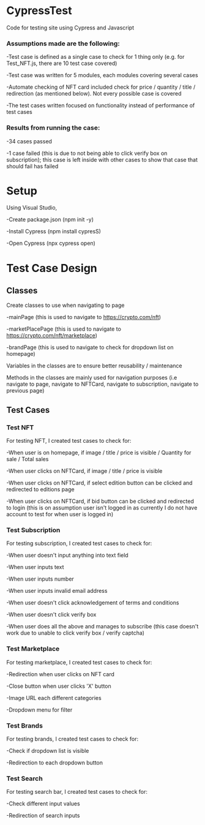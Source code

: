 # CypressTest

Code for testing site using Cypress and Javascript

### Assumptions made are the following:

-Test case is defined as a single case to check for 1 thing only (e.g. for Test_NFT.js, there are 10 test case covered)

-Test case was written for 5 modules, each modules covering several cases

-Automate checking of NFT card included check for price / quantity / title / redirection (as mentioned below). Not every possible case is covered

-The test cases written focused on functionality instead of performance of test cases



### Results from running the case:

-34 cases passed

-1 case failed (this is due to not being able to click verify box on subscription); this case is left inside with other cases to show that case that should fail has failed



# Setup

Using Visual Studio,

-Create package.json (npm init -y)

-Install Cypress (npm install cypresS)

-Open Cypress (npx cypress open)



# Test Case Design

## Classes

Create classes to use when navigating to page

-mainPage (this is used to navigate to https://crypto.com/nft)

-marketPlacePage (this is used to navigate to https://crypto.com/nft/marketplace)

-brandPage (this is used to navigate to check for dropdown list on homepage)


Variables in the classes are to ensure better reusability / maintenance

Methods in the classes are mainly used for navigation purposes (i.e navigate to page, navigate to NFTCard, navigate to subscription, navigate to previous page)


## Test Cases

### Test NFT

For testing NFT, I created test cases to check for:

-When user is on homepage, if image / title / price is visible / Quantity for sale / Total sales

-When user clicks on NFTCard, if image / title / price is visible

-When user clicks on NFTCard, if select edition button can be clicked and redirected to editions page 

-When user clicks on NFTCard, if bid button can be clicked and redirected to login (this is on assumption user isn't logged in as currently I do not have account to test for when user is logged in)


### Test Subscription

For testing subscription, I created test cases to check for:

-When user doesn't input anything into text field

-When user inputs text 

-When user inputs number

-When user inputs invalid email address

-When user doesn't click acknowledgement of terms and conditions

-When user doesn't click verify box

-When user does all the above and manages to subscribe (this case doesn't work due to unable to click verify box / verify captcha) 


### Test Marketplace

For testing marketplace, I created test cases to check for:

-Redirection when user clicks on NFT card

-Close button when user clicks 'X' button

-Image URL each different categories 

-Dropdown menu for filter


### Test Brands

For testing brands, I created test cases to check for:

-Check if dropdown list is visible

-Redirection to each dropdown button


### Test Search

For testing search bar, I created test cases to check for:

-Check different input values

-Redirection of search inputs


